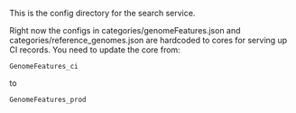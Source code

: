 

This is the config directory for the search service.

Right now the configs in categories/genomeFeatures.json and categories/reference_genomes.json 
are hardcoded to cores for serving up CI records.  You need to update the core from:

    GenomeFeatures_ci

to 

    GenomeFeatures_prod



